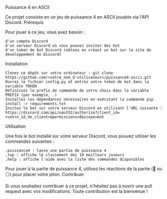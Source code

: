 Puissance 4 en ASCII

Ce projet consiste en un jeu de puissance 4 en ASCII jouable via l'API Discord.
Prérequis

Pour jouer à ce jeu, vous avez besoin :

    d'un compte Discord
    d'un serveur Discord où vous pouvez inviter des bot
    d'un token de bot Discord (obtenu en créant un bot sur le site de développement de Discord)

Installation

    Clonez ce dépôt sur votre ordinateur : git clone https://github.com/<votre_nom_d'utilisateur>/puissance4-ascii.git
    Ouvrez le fichier config.py et entrez votre token de bot dans la variable TOKEN
    Définissez le prefix de commande de votre choix dans la variable PREFIX (par exemple, .)
    Installez les dépendances nécessaires en exécutant la commande pip install -r requirements.txt
    Invitez le bot sur votre serveur Discord en utilisant l'URL suivante : https://discord.com/api/oauth2/authorize?client_id=<votre_id_de_client>&permissions=0&scope=bot

Utilisation

Une fois le bot installé sur votre serveur Discord, vous pouvez utiliser les commandes suivantes :

    .puissance4 : lance une partie de puissance 4
    .top : affiche le classement des 10 meilleurs joueurs
    .help : affiche l'aide avec la liste des commandes disponibles

Pour jouer à la partie de puissance 4, utilisez les réactions de la partie (🔴 ou ⚪) pour placer votre jeton.
Contribuer

Si vous souhaitez contribuer à ce projet, n'hésitez pas à ouvrir une pull request avec vos modifications. Toute contribution est la bienvenue !
